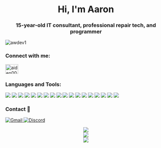 <h1 align="center">Hi, I'm Aaron</h1>
<h3 align="center">15-year-old IT consultant, professional repair tech, and programmer</h3>

<p align="left"> 
  <img src="https://komarev.com/ghpvc/?username=awdev1&label=Profile%20views&color=0e75b6&style=flat" alt="awdev1" /> 
</p>

<h3 align="left">Connect with me:</h3>
<p align="left">
    <a href="https://www.youtube.com/@awdev123" target="blank"><img align="center" src="https://raw.githubusercontent.com/rahuldkjain/github-profile-readme-generator/master/src/images/icons/Social/youtube.svg" alt="aiden0002" height="30" width="40" /></a>
</p>

<h3 align="left">Languages and Tools:</h3>
<p align="left">
<img src="https://img.shields.io/badge/Cloudflare-F38020?style=for-the-badge&logo=Cloudflare&logoColor=white">
<img src="https://img.shields.io/badge/node.js-6DA55F?style=for-the-badge&logo=node.js&logoColor=white">
<img src="https://img.shields.io/badge/github-%23121011.svg?style=for-the-badge&logo=github&logoColor=white">
<img src="https://img.shields.io/badge/mysql-4479A1.svg?style=for-the-badge&logo=mysql&logoColor=white">
<img src="https://img.shields.io/badge/MariaDB-003545?style=for-the-badge&logo=mariadb&logoColor=white">
<img src="https://img.shields.io/badge/sqlite-%2307405e.svg?style=for-the-badge&logo=sqlite&logoColor=white">
<img src="https://img.shields.io/badge/express.js-%23404d59.svg?style=for-the-badge&logo=express&logoColor=%2361DAFB">
<img src="https://img.shields.io/badge/FastAPI-005571?style=for-the-badge&logo=fastapi">
<img src="https://img.shields.io/badge/DigitalOcean-%230167ff.svg?style=for-the-badge&logo=digitalOcean&logoColor=white">
<img src="https://img.shields.io/badge/Next-black?style=for-the-badge&logo=next.js&logoColor=white">
<img src="https://img.shields.io/badge/docker-%230db7ed.svg?style=for-the-badge&logo=docker&logoColor=white">
<img src="https://img.shields.io/badge/home%20assistant-%2341BDF5.svg?style=for-the-badge&logo=home-assistant&logoColor=white">
<img src="https://img.shields.io/badge/-Raspberry_Pi-C51A4A?style=for-the-badge&logo=Raspberry-Pi">
<img src="https://img.shields.io/badge/python-3670A0?style=for-the-badge&logo=python&logoColor=ffdd54">
<img src="https://img.shields.io/badge/javascript-%23323330.svg?style=for-the-badge&logo=javascript&logoColor=%23F7DF1E">
<img src="https://img.shields.io/badge/html5-%23E34F26.svg?style=for-the-badge&logo=html5&logoColor=white">
<img src="https://img.shields.io/badge/css3-%231572B6.svg?style=for-the-badge&logo=css3&logoColor=white">
<img src="https://img.shields.io/badge/markdown-%23000000.svg?style=for-the-badge&logo=markdown&logoColor=white">

</p>

<h3 align="left">Contact 📧</h3>
<p align="left">
  <a href="mailto:awdev@awdevsoftware.org"> 
    <img src="https://img.shields.io/badge/Gmail-D14836?style=for-the-badge&logo=gmail&logoColor=white" alt="Gmail" /> 
  </a>
  <a href="https://discord.com/users/717412351451594852"> 
    <img src="https://img.shields.io/badge/Discord-5865F2?style=for-the-badge&logo=discord&logoColor=white" alt="Discord" /> 
  </a>
</p>

<div align="center">
  <img src="https://github-readme-stats.vercel.app/api?username=awdev1&theme=default&hide_border=false&include_all_commits=false&count_private=false"><br/>
  <img src="https://nirzak-streak-stats.vercel.app/?user=awdev1&theme=default&hide_border=false"><br/>
  <img src="https://github-readme-stats.vercel.app/api/top-langs/?username=awdev1&theme=default&hide_border=false&include_all_commits=false&count_private=false&layout=compact">
</div>

